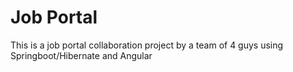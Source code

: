 # Job Portal
This is a job portal collaboration project by a team of 4 guys using Springboot/Hibernate and Angular